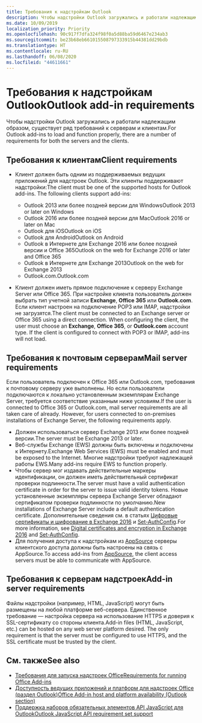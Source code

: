 ```yaml
---
title: Требования к надстройкам Outlook
description: Чтобы надстройки Outlook загружались и работали надлежащим образом, существует ряд требований к серверам и клиентам.
ms.date: 10/09/2019
localization_priority: Priority
ms.openlocfilehash: 90c917f7dfa324f98f0a5d88ba59d6467e234ab3
ms.sourcegitcommit: be23b68eb661015508797333915b44381dd29bdb
ms.translationtype: HT
ms.contentlocale: ru-RU
ms.lasthandoff: 06/08/2020
ms.locfileid: "44611661"
---
```

# <a name="outlook-add-in-requirements"></a><span data-ttu-id="e4b8b-103">Требования к надстройкам Outlook</span><span class="sxs-lookup"><span data-stu-id="e4b8b-103">Outlook add-in requirements</span></span>

<span data-ttu-id="e4b8b-104">Чтобы надстройки Outlook загружались и работали надлежащим образом, существует ряд требований к серверам и клиентам.</span><span class="sxs-lookup"><span data-stu-id="e4b8b-104">For Outlook add-ins to load and function properly, there are a number of requirements for both the servers and the clients.</span></span>

## <a name="client-requirements"></a><span data-ttu-id="e4b8b-105">Требования к клиентам</span><span class="sxs-lookup"><span data-stu-id="e4b8b-105">Client requirements</span></span>

- <span data-ttu-id="e4b8b-106">Клиент должен быть одним из поддерживаемых ведущих приложений для надстроек Outlook. Эти клиенты поддерживают надстройки:</span><span class="sxs-lookup"><span data-stu-id="e4b8b-106">The client must be one of the supported hosts for Outlook add-ins. The following clients support add-ins:</span></span>

   - <span data-ttu-id="e4b8b-107">Outlook 2013 или более поздней версии для Windows</span><span class="sxs-lookup"><span data-stu-id="e4b8b-107">Outlook 2013 or later on Windows</span></span>
   - <span data-ttu-id="e4b8b-108">Outlook 2016 или более поздней версии для Mac</span><span class="sxs-lookup"><span data-stu-id="e4b8b-108">Outlook 2016 or later on Mac</span></span>
   - <span data-ttu-id="e4b8b-109">Outlook для iOS</span><span class="sxs-lookup"><span data-stu-id="e4b8b-109">Outlook on iOS</span></span>
   - <span data-ttu-id="e4b8b-110">Outlook для Android</span><span class="sxs-lookup"><span data-stu-id="e4b8b-110">Outlook on Android</span></span>
   - <span data-ttu-id="e4b8b-111">Outlook в Интернете для Exchange 2016 или более поздней версии и Office 365</span><span class="sxs-lookup"><span data-stu-id="e4b8b-111">Outlook on the web for Exchange 2016 or later and Office 365</span></span>
   - <span data-ttu-id="e4b8b-112">Outlook в Интернете для Exchange 2013</span><span class="sxs-lookup"><span data-stu-id="e4b8b-112">Outlook on the web for Exchange 2013</span></span>
   - <span data-ttu-id="e4b8b-113">Outlook.com.</span><span class="sxs-lookup"><span data-stu-id="e4b8b-113">Outlook.com</span></span>

- <span data-ttu-id="e4b8b-p101">Клиент должен иметь прямое подключение к серверу Exchange Server или Office 365. При настройке клиента пользователь должен выбрать тип учетной записи **Exchange**, **Office 365** или **Outlook.com**. Если клиент настроен на подключение POP3 или IMAP, надстройки не загрузятся.</span><span class="sxs-lookup"><span data-stu-id="e4b8b-p101">The client must be connected to an Exchange server or Office 365 using a direct connection. When configuring the client, the user must choose an **Exchange**, **Office 365**, or **Outlook.com** account type. If the client is configured to connect with POP3 or IMAP, add-ins will not load.</span></span>

## <a name="mail-server-requirements"></a><span data-ttu-id="e4b8b-117">Требования к почтовым серверам</span><span class="sxs-lookup"><span data-stu-id="e4b8b-117">Mail server requirements</span></span>

<span data-ttu-id="e4b8b-p102">Если пользователь подключен к Office 365 или Outlook.com, требования к почтовому серверу уже выполнены. Но если пользователи подключаются к локально установленным экземплярам Exchange Server, требуется соответствие указанным ниже условиям.</span><span class="sxs-lookup"><span data-stu-id="e4b8b-p102">If the user is connected to Office 365 or Outlook.com, mail server requirements are all taken care of already. However, for users connected to on-premises installations of Exchange Server, the following requirements apply.</span></span>

- <span data-ttu-id="e4b8b-120">Должен использоваться сервер Exchange 2013 или более поздней версии.</span><span class="sxs-lookup"><span data-stu-id="e4b8b-120">The server must be Exchange 2013 or later.</span></span>
- <span data-ttu-id="e4b8b-121">Веб-службы Exchange (EWS) должны быть включены и подключены к Интернету.</span><span class="sxs-lookup"><span data-stu-id="e4b8b-121">Exchange Web Services (EWS) must be enabled and must be exposed to the Internet.</span></span> <span data-ttu-id="e4b8b-122">Многие надстройки требуют надлежащей работы EWS.</span><span class="sxs-lookup"><span data-stu-id="e4b8b-122">Many add-ins require EWS to function properly.</span></span>
- <span data-ttu-id="e4b8b-123">Чтобы сервер мог издавать действительные маркеры идентификации, он должен иметь действительный сертификат проверки подлинности.</span><span class="sxs-lookup"><span data-stu-id="e4b8b-123">The server must have a valid authentication certificate in order for the server to issue valid identity tokens.</span></span> <span data-ttu-id="e4b8b-124">Новые установленные экземпляры сервера Exchange Server обладают сертификатом проверки подлинности по умолчанию.</span><span class="sxs-lookup"><span data-stu-id="e4b8b-124">New installations of Exchange Server include a default authentication certificate.</span></span> <span data-ttu-id="e4b8b-125">Дополнительные сведения см. в статьях [Цифровые сертификаты и шифрование в Exchange 2016](/Exchange/architecture/client-access/certificates) и [Set-AuthConfig](/powershell/module/exchange/organization/Set-AuthConfig).</span><span class="sxs-lookup"><span data-stu-id="e4b8b-125">For more information, see [Digital certificates and encryption in Exchange 2016](/Exchange/architecture/client-access/certificates) and [Set-AuthConfig](/powershell/module/exchange/organization/Set-AuthConfig).</span></span>
- <span data-ttu-id="e4b8b-126">Для получения доступа к надстройкам из [AppSource](https://appsource.microsoft.com/marketplace/apps?product=office&page=1&src=office&corrid=a35323d5-0e3d-4cc0-ba44-57537d74aae8&omexanonuid=581941df-1c6f-4eda-89e7-651af8aeaeb2) серверы клиентского доступа должны быть настроены на связь с AppSource.</span><span class="sxs-lookup"><span data-stu-id="e4b8b-126">To access add-ins from [AppSource](https://appsource.microsoft.com/marketplace/apps?product=office&page=1&src=office&corrid=a35323d5-0e3d-4cc0-ba44-57537d74aae8&omexanonuid=581941df-1c6f-4eda-89e7-651af8aeaeb2), the client access servers must be able to communicate with AppSource.</span></span>

## <a name="add-in-server-requirements"></a><span data-ttu-id="e4b8b-127">Требования к серверам надстроек</span><span class="sxs-lookup"><span data-stu-id="e4b8b-127">Add-in server requirements</span></span>

<span data-ttu-id="e4b8b-p105">Файлы надстройки (например, HTML, JavaScript) могут быть размещены на любой платформе веб-сервера. Единственное требование — настройка сервера на использование HTTPS и доверия к SSL-сертификату со стороны клиента.</span><span class="sxs-lookup"><span data-stu-id="e4b8b-p105">Add-in files (HTML, JavaScript, etc.) can be hosted on any web server platform desired. The only requirement is that the server must be configured to use HTTPS, and the SSL certificate must be trusted by the client.</span></span>

## <a name="see-also"></a><span data-ttu-id="e4b8b-130">См. также</span><span class="sxs-lookup"><span data-stu-id="e4b8b-130">See also</span></span>

- [<span data-ttu-id="e4b8b-131">Требования для запуска надстроек Office</span><span class="sxs-lookup"><span data-stu-id="e4b8b-131">Requirements for running Office Add-ins</span></span>](../concepts/requirements-for-running-office-add-ins.md)
- [<span data-ttu-id="e4b8b-132">Доступность ведущих приложений и платформ для надстроек Office (раздел Outlook)</span><span class="sxs-lookup"><span data-stu-id="e4b8b-132">Office Add-in host and platform availability (Outlook section)</span></span>](../overview/office-add-in-availability.md#outlook)
- [<span data-ttu-id="e4b8b-133">Поддержка наборов обязательных элементов API JavaScript для Outlook</span><span class="sxs-lookup"><span data-stu-id="e4b8b-133">Outlook JavaScript API requirement set support</span></span>](../reference/requirement-sets/outlook-api-requirement-sets.md#requirement-sets-supported-by-exchange-servers-and-outlook-clients)
